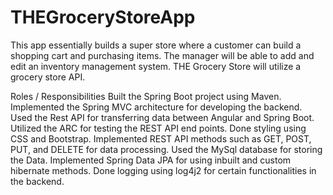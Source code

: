 # THEGroceryStoreApp
This app essentially builds a super store where a customer can build a shopping cart and purchasing items. The manager will be able to add and edit an inventory management system. THE Grocery Store will utilize a grocery store API.

Roles / Responsibilities 
Built the Spring Boot project using Maven.
Implemented the Spring MVC architecture for developing the backend.
Used the Rest API for transferring data between Angular and Spring Boot.
Utilized the ARC for testing the REST API end points.
Done styling using CSS and Bootstrap.
Implemented  REST API methods such as GET, POST, PUT, and DELETE for data processing.
Used the MySql database for storing the Data.
Implemented Spring Data JPA for using inbuilt and custom hibernate methods.
Done logging using log4j2 for certain functionalities in the backend.
